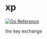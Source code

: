 # xp

[![Go Reference](https://pkg.go.dev/badge/github.com/jamesliu96/geheim/xp.svg)](https://pkg.go.dev/github.com/jamesliu96/geheim/xp)

the key exchange
